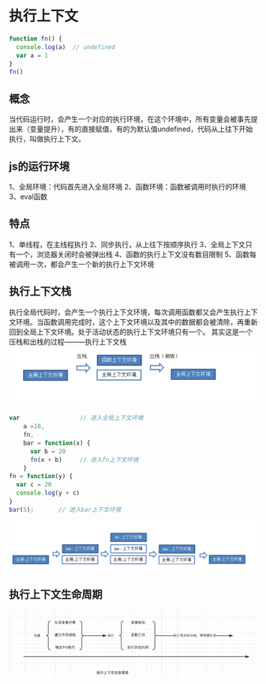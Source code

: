 # 执行上下文

```js
function fn() {
  console.log(a)  // undefined
  var a = 1
}
fn()
```

## 概念

  当代码运行时，会产生一个对应的执行环境，在这个环境中，所有变量会被事先提出来（变量提升），有的直接赋值，有的为默认值undefined，代码从上往下开始执行，叫做执行上下文。

## js的运行环境

  1、全局环境：代码首先进入全局环境
  2、函数环境：函数被调用时执行的环境
  3、eval函数

## 特点

1、单线程，在主线程执行
2、同步执行，从上往下按顺序执行
3、全局上下文只有一个，浏览器关闭时会被弹出栈
4、函数的执行上下文没有数目限制
5、函数每被调用一次，都会产生一个新的执行上下文环境

## 执行上下文栈

执行全局代码时，会产生一个执行上下文环境，每次调用函数都又会产生执行上下文环境。当函数调用完成时，这个上下文环境以及其中的数据都会被清除，再重新回到全局上下文环境。处于活动状态的执行上下文环境只有一个。
其实这是一个压栈和出栈的过程———执行上下文栈
![1600324163](./assets/image/1600324163(1).jpg)

```js
var                 // 进入全局上下文环境
    a =10,
    fn,
    bar = function(x) {
      var b = 20
      fn(x + b)     // 进入fn上下文环境
    }
fn = function(y) {
  var c = 20
  console.log(y + c)
}
bar(5);       // 进入bar上下文环境
```
![1600324519](./assets/image/1600324519(1).jpg)


## 执行上下文生命周期
![1600324625](./assets/image/1600324625(1).jpg)